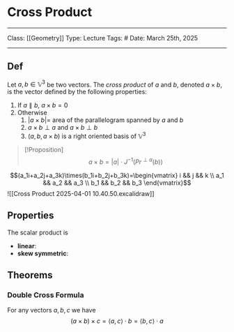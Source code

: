# Cross Product
___
Class: [[Geometry]]
Type: Lecture
Tags: # 
Date: March 25th, 2025
___

## Def 
Let $a,b \in \mathbb{V}^3$ be two vectors. The *cross product* of $a$ and $b$, denoted $a \times b$, is the vector defined by the following properties:
1. If $a \parallel b$, $a \times b = 0$
2. Otherwise
	1. $|a\times b| =$ area of the parallelogram spanned by $a$ and $b$ 
	2. $a \times b \perp a$ and $a \times b \perp b$
	3. $(a,b,a \times b)$ is a right oriented basis of $\mathbb{V}^3$

>[!Proposition]
>$$a \times b = |a| \cdot J^{-1}(Pr^{\perp a}(b))$$

$$(a_1i+a_2j+a_3k)\times(b_1i+b_2j+b_3k)=\begin{vmatrix} i && j && k \\ a_1 && a_2 && a_3 \\ b_1 && b_2 && b_3 \end{vmatrix}$$
![[Cross Product 2025-04-01 10.40.50.excalidraw]]
## Properties
The scalar product is 
- **linear**: 
- **skew symmetric**: 
## Theorems
### Double Cross Formula
For any vectors $a,b,c$ we have $$(a\times b)\times c = \langle a,c \rangle \cdot b = \langle b,c\rangle \cdot a$$